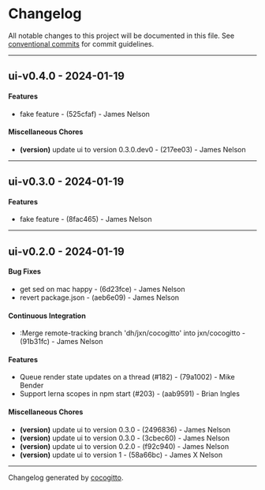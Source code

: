 # Changelog
All notable changes to this project will be documented in this file. See [conventional commits](https://www.conventionalcommits.org/) for commit guidelines.

- - -
## ui-v0.4.0 - 2024-01-19
#### Features
- fake feature - (525cfaf) - James Nelson
#### Miscellaneous Chores
- **(version)** update ui to version 0.3.0.dev0 - (217ee03) - James Nelson

- - -

## ui-v0.3.0 - 2024-01-19
#### Features
- fake feature - (8fac465) - James Nelson

- - -

## ui-v0.2.0 - 2024-01-19
#### Bug Fixes
- get sed on mac happy - (6d23fce) - James Nelson
- revert package.json - (aeb6e09) - James Nelson
#### Continuous Integration
- :Merge remote-tracking branch 'dh/jxn/cocogitto' into jxn/cocogitto - (91b31fc) - James Nelson
#### Features
- Queue render state updates on a thread (#182) - (79a1002) - Mike Bender
- Support lerna scopes in npm start (#203) - (aab9591) - Brian Ingles
#### Miscellaneous Chores
- **(version)** update ui to version 0.3.0 - (2496836) - James Nelson
- **(version)** update ui to version 0.3.0 - (3cbec60) - James Nelson
- **(version)** update ui to version 0.2.0 - (f92c940) - James Nelson
- **(version)** update ui to version 1 - (58a66bc) - James X Nelson

- - -

Changelog generated by [cocogitto](https://github.com/cocogitto/cocogitto).